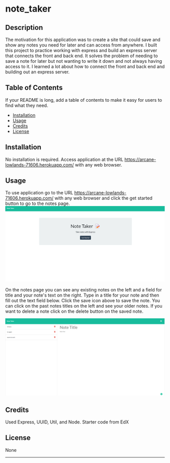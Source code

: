 # note_taker

## Description

The motivation for this application was to create a site that could save and show any notes you need for later and can access from anywhere. I built this project to practice working with express and build an express server that connects the front and back end. It solves the problem of needing to save a note for later but not wanting to write it down and not always having access to it. I learned a lot about how to connect the front and back end and building out an express server.


## Table of Contents 

If your README is long, add a table of contents to make it easy for users to find what they need.

- [Installation](#installation)
- [Usage](#usage)
- [Credits](#credits)
- [License](#license)

## Installation

No installation is required. Access application at the URL https://arcane-lowlands-71606.herokuapp.com/ with any web browser. 

## Usage

To use application go to the URL https://arcane-lowlands-71606.herokuapp.com/ with any web browser and click the get started button to go to the notes page.
![alt text](./Public/Assets/screenshots/home.png)

On the notes page you can see any existing notes on the left and a field for title and your note's text on the right. Type in a title for your note and then fill out the text field below. Click the save icon above to save the note. You can click on the past notes titles on the left and see your older notes. If you want to delete a note click on the delete button on the saved note.

![alt text](./Public/Assets/screenshots/notes.png)


## Credits

Used Express, UUID, Util, and Node.
Starter code from EdX

## License

None

---